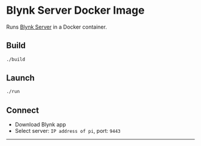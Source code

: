# Blynk Server Docker Image

Runs [Blynk Server] in a Docker container.

## Build
```bash
./build
```

## Launch
```bash
./run
```

## Connect
- Download Blynk app
- Select server: `IP address of pi`, port: `9443`

---

[Blynk Server]: https://github.com/blynkkk/blynk-server

